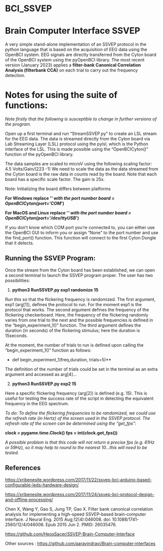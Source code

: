 # BCI_SSVEP
# Brain Computer Interface SSVEP

A very simple stand-alone implementation of an SSVEP protocol in the python language that is based on the acquisition of EEG data using the OpenBCI system. 
EEG signals are directly transferred from the Cyton board of the OpenBCI system using the pyOpenBCI library. 
The most recent version (January 2023) applies a **filter-bank Canonical Correlation Analysis (filterbank CCA)** on each trial to carry out the frequency detection. 

# Notes for using the suite of functions:

*Note firstly that the following is susceptible to change in further versions of the program.*

Open up a first terminal and run “StreamSSVEP.py” to create an LSL stream for the EEG data. 
The data is streamed directly from the Cyton board via Lab Streaming Layer (LSL) protocol using the pylsl, which is the Python interface of the LSL. This is made possible using the “OpenBCICyton()” function of the pyOpenBCI library. 

The data samples are scaled to microV using the following scaling factor:  4.5 Volts/Gain/(223 -1)
We need to scale the data as the data streamed from the Cyton board is the raw data in counts read by the board. 
Note that each board has a specific scale factor. The gain is 25x.

Note: Initializing the board differs between platforms

**For Windows replace '*' with the port number
board = OpenBCICyton(port='COM*')**

**For MacOS and Linux replace '*' with the port number
board = OpenBCICyton(port='/dev/ttyUSB*')**

If you don’t know which COM port you’re connected to, you can either use the OpenBCI GUI to inform you or assign “None” to the port number 
and use the find_port() function. This function will connect to the first Cyton Dongle that it detects. 

## Running the SSVEP Program:

Once the stream from the Cyton board has been established, we can open a second terminal to launch the SSVEP program proper.
The user has two possibilities:

1.  **python3 RunSSVEP.py exp1 randomize 15** 

Run this so that the flickering frequency is randomized. 
The first argument, exp1 (arg[1]), defines the protocol to run. For the moment exp1 is the protocol that works.
The second argument defines the frequency of the flickering checkerboard. Here, the frequency of the flickering randomly varies from one trial to the next and the possible frequencies is defined in the “begin_experiment_1()” function. 
The third argument defines the duration (in seconds) of the flickering stimulus; here the duration is 15seconds. 

At the moment, the number of trials to run is defined upon calling the “begin_experiment_1()” function as follows:

- def begin_experiment_1(freq,duration, trials=5)**

The definition of the number of trials could be set in the terminal as an extra argument and accessed as arg[4]…

2. **python3 RunSSVEP.py exp2 15**

Here a specific flickering frequency (arg[2]) is defined (e.g. 15). 
This is useful for testing the success rate of the script in detecting the equivalent frequency in the EEG spectrum. 


*To do: To define the flickering frequencies to be randomized, we could use the refresh rate (in Hertz) of the screen used in the SSVEP protocol.* 
*The refresh rate of the screen can be determined using the “get_fps”:*

**clock = pygame.time.Clock()
fps = int(clock.get_fps())**

*A possible problem is that this code will not return a precise fps (e.g. 61Hz or 59Hz), so it may help to round to the nearest 10…this will need to be tested.* 

## References

https://xribenesite.wordpress.com/2017/11/22/ssvep-bci-arduino-based-configurable-leds-hardware-design/

https://xribenesite.wordpress.com/2017/11/24/ssvep-bci-protocol-design-and-offline-processing/

Chen X, Wang Y, Gao S, Jung TP, Gao X. Filter bank canonical correlation analysis for implementing a high-speed SSVEP-based brain-computer interface. J Neural Eng. 2015 Aug;12(4):046008. doi: 10.1088/1741-2560/12/4/046008. Epub 2015 Jun 2. PMID: 26035476.

https://github.com/HeosSacer/SSVEP-Brain-Computer-Interface

Other sources :
https://github.com/aaravindravi/Brain-computer-interfaces

















